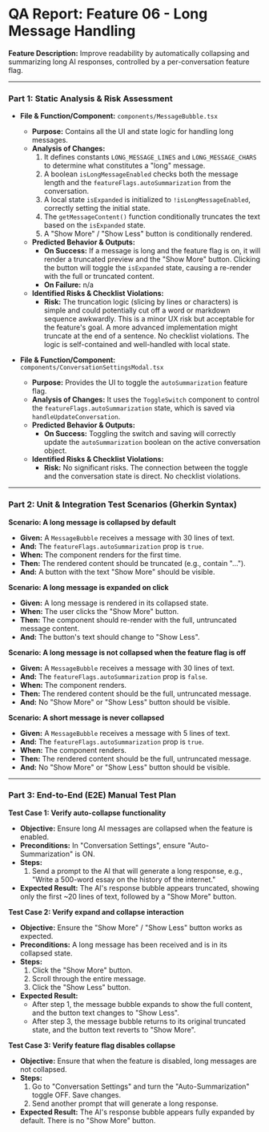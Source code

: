 
# QA Report: Feature 06 - Long Message Handling

**Feature Description:** Improve readability by automatically collapsing and summarizing long AI responses, controlled by a per-conversation feature flag.

---

### **Part 1: Static Analysis & Risk Assessment**

*   **File & Function/Component:** `components/MessageBubble.tsx`
    *   **Purpose:** Contains all the UI and state logic for handling long messages.
    *   **Analysis of Changes:**
        1.  It defines constants `LONG_MESSAGE_LINES` and `LONG_MESSAGE_CHARS` to determine what constitutes a "long" message.
        2.  A boolean `isLongMessageEnabled` checks both the message length and the `featureFlags.autoSummarization` from the conversation.
        3.  A local state `isExpanded` is initialized to `!isLongMessageEnabled`, correctly setting the initial state.
        4.  The `getMessageContent()` function conditionally truncates the text based on the `isExpanded` state.
        5.  A "Show More" / "Show Less" button is conditionally rendered.
    *   **Predicted Behavior & Outputs:**
        *   **On Success:** If a message is long and the feature flag is on, it will render a truncated preview and the "Show More" button. Clicking the button will toggle the `isExpanded` state, causing a re-render with the full or truncated content.
        *   **On Failure:** n/a
    *   **Identified Risks & Checklist Violations:**
        *   **Risk:** The truncation logic (slicing by lines or characters) is simple and could potentially cut off a word or markdown sequence awkwardly. This is a minor UX risk but acceptable for the feature's goal. A more advanced implementation might truncate at the end of a sentence. No checklist violations. The logic is self-contained and well-handled with local state.

*   **File & Function/Component:** `components/ConversationSettingsModal.tsx`
    *   **Purpose:** Provides the UI to toggle the `autoSummarization` feature flag.
    *   **Analysis of Changes:** It uses the `ToggleSwitch` component to control the `featureFlags.autoSummarization` state, which is saved via `handleUpdateConversation`.
    *   **Predicted Behavior & Outputs:**
        *   **On Success:** Toggling the switch and saving will correctly update the `autoSummarization` boolean on the active conversation object.
    *   **Identified Risks & Checklist Violations:**
        *   **Risk:** No significant risks. The connection between the toggle and the conversation state is direct. No checklist violations.

---

### **Part 2: Unit & Integration Test Scenarios (Gherkin Syntax)**

**Scenario: A long message is collapsed by default**
*   **Given:** A `MessageBubble` receives a message with 30 lines of text.
*   **And:** The `featureFlags.autoSummarization` prop is `true`.
*   **When:** The component renders for the first time.
*   **Then:** The rendered content should be truncated (e.g., contain "...").
*   **And:** A button with the text "Show More" should be visible.

**Scenario: A long message is expanded on click**
*   **Given:** A long message is rendered in its collapsed state.
*   **When:** The user clicks the "Show More" button.
*   **Then:** The component should re-render with the full, untruncated message content.
*   **And:** The button's text should change to "Show Less".

**Scenario: A long message is not collapsed when the feature flag is off**
*   **Given:** A `MessageBubble` receives a message with 30 lines of text.
*   **And:** The `featureFlags.autoSummarization` prop is `false`.
*   **When:** The component renders.
*   **Then:** The rendered content should be the full, untruncated message.
*   **And:** No "Show More" or "Show Less" button should be visible.

**Scenario: A short message is never collapsed**
*   **Given:** A `MessageBubble` receives a message with 5 lines of text.
*   **And:** The `featureFlags.autoSummarization` prop is `true`.
*   **When:** The component renders.
*   **Then:** The rendered content should be the full, untruncated message.
*   **And:** No "Show More" or "Show Less" button should be visible.

---

### **Part 3: End-to-End (E2E) Manual Test Plan**

**Test Case 1: Verify auto-collapse functionality**
*   **Objective:** Ensure long AI messages are collapsed when the feature is enabled.
*   **Preconditions:** In "Conversation Settings", ensure "Auto-Summarization" is ON.
*   **Steps:**
    1.  Send a prompt to the AI that will generate a long response, e.g., "Write a 500-word essay on the history of the internet."
*   **Expected Result:** The AI's response bubble appears truncated, showing only the first ~20 lines of text, followed by a "Show More" button.

**Test Case 2: Verify expand and collapse interaction**
*   **Objective:** Ensure the "Show More" / "Show Less" button works as expected.
*   **Preconditions:** A long message has been received and is in its collapsed state.
*   **Steps:**
    1.  Click the "Show More" button.
    2.  Scroll through the entire message.
    3.  Click the "Show Less" button.
*   **Expected Result:**
    *   After step 1, the message bubble expands to show the full content, and the button text changes to "Show Less".
    *   After step 3, the message bubble returns to its original truncated state, and the button text reverts to "Show More".

**Test Case 3: Verify feature flag disables collapse**
*   **Objective:** Ensure that when the feature is disabled, long messages are not collapsed.
*   **Steps:**
    1.  Go to "Conversation Settings" and turn the "Auto-Summarization" toggle OFF. Save changes.
    2.  Send another prompt that will generate a long response.
*   **Expected Result:** The AI's response bubble appears fully expanded by default. There is no "Show More" button.
